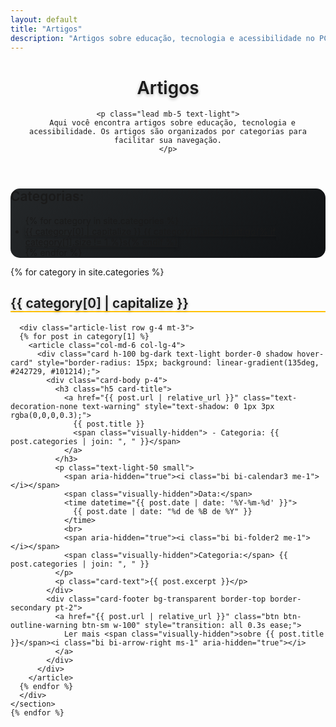 ```yaml
---
layout: default
title: "Artigos"
description: "Artigos sobre educação, tecnologia e acessibilidade no PCD na Escola"
---
```


<div class="container py-5">
  <header>
    <h1 class="display-4 mb-4 text-light fw-bold" style="text-shadow: 0 2px 5px rgba(0,0,0,0.3);">Artigos</h1>

    <p class="lead mb-5 text-light">
      Aqui você encontra artigos sobre educação, tecnologia e acessibilidade. Os artigos são organizados por categorias para facilitar sua navegação.
    </p>
  </header>
  
  <div class="card bg-dark border-warning text-light mb-5 p-4 shadow" style="border-radius: 15px; background: linear-gradient(135deg, #242729, #101214);">
    <h2 class="h5 mb-3">Categorias:</h2>
    <nav aria-label="Navegação por categorias">
      <ul class="list-inline mb-0" role="list">
        {% for category in site.categories %}
        <li class="list-inline-item mb-2">
          <a href="#categoria-{{ category[0] | slugify }}" 
             class="btn btn-warning btn-sm text-dark fw-semibold rounded-pill" 
             aria-current="{% if forloop.first %}true{% else %}false{% endif %}"
             style="box-shadow: 0 2px 5px rgba(0,0,0,0.2);">
            <i class="bi bi-tag-fill me-1" aria-hidden="true"></i> {{ category[0] | capitalize }}
            <span class="badge bg-dark text-warning ms-1">{{ category[1].size }} artigo{% if category[1].size != 1 %}s{% endif %}</span>
          </a>
        </li>
        {% endfor %}
      </ul>
    </nav>
  </div>

  <div id="categorias">
    {% for category in site.categories %}
    <section id="categoria-{{ category[0] | slugify }}" class="mb-5">
      <h2 class="h3 pb-2 text-light" style="border-bottom: 2px solid #ffc107; text-shadow: 0 2px 5px rgba(0,0,0,0.3);">{{ category[0] | capitalize }}</h2>

      <div class="article-list row g-4 mt-3">
      {% for post in category[1] %}
        <article class="col-md-6 col-lg-4">
          <div class="card h-100 bg-dark text-light border-0 shadow hover-card" style="border-radius: 15px; background: linear-gradient(135deg, #242729, #101214);">
            <div class="card-body p-4">
              <h3 class="h5 card-title">
                <a href="{{ post.url | relative_url }}" class="text-decoration-none text-warning" style="text-shadow: 0 1px 3px rgba(0,0,0,0.3);">
                  {{ post.title }}
                  <span class="visually-hidden"> - Categoria: {{ post.categories | join: ", " }}</span>
                </a>
              </h3>
              <p class="text-light-50 small">
                <span aria-hidden="true"><i class="bi bi-calendar3 me-1"></i></span>
                <span class="visually-hidden">Data:</span>
                <time datetime="{{ post.date | date: '%Y-%m-%d' }}">
                  {{ post.date | date: "%d de %B de %Y" }}
                </time>
                <br>
                <span aria-hidden="true"><i class="bi bi-folder2 me-1"></i></span>
                <span class="visually-hidden">Categoria:</span> {{ post.categories | join: ", " }}
              </p>
              <p class="card-text">{{ post.excerpt }}</p>
            </div>
            <div class="card-footer bg-transparent border-top border-secondary pt-2">
              <a href="{{ post.url | relative_url }}" class="btn btn-outline-warning btn-sm w-100" style="transition: all 0.3s ease;">
                Ler mais <span class="visually-hidden">sobre {{ post.title }}</span><i class="bi bi-arrow-right ms-1" aria-hidden="true"></i>
              </a>
            </div>
          </div>
        </article>
      {% endfor %}
      </div>
    </section>
    {% endfor %}
  </div>
</div>

<style>
  .hover-card {
    transition: all 0.3s ease;
    box-shadow: 0 10px 25px rgba(0,0,0,0.4);
    border-radius: 15px;
  }
  .hover-card:hover {
    transform: translateY(-10px);
    box-shadow: 0 15px 30px rgba(0,0,0,0.5) !important;
  }
  .text-light-50 {
    opacity: 0.7;
  }
  .btn-outline-warning:hover {
    box-shadow: 0 0 10px rgba(255, 193, 7, 0.5);
  }
  h1, h2, h3 {
    font-weight: 600;
  }
</style>

<script>
  document.addEventListener('DOMContentLoaded', function () {
    const buttons = document.querySelectorAll('.category-filter');
    const posts = document.querySelectorAll('.article-list article');
    const feedbackContainer = document.createElement('div');
    
    // Configuração da região live para leitores de tela
    feedbackContainer.setAttribute('role', 'status');
    feedbackContainer.setAttribute('aria-live', 'polite');
    feedbackContainer.classList.add('visually-hidden');
    document.body.appendChild(feedbackContainer);

    buttons.forEach(btn => {
      btn.addEventListener('click', function (e) {
        e.preventDefault();
        const categoria = this.dataset.category;
        const categoriaNome = this.textContent.trim();
        let contadorVisivel = 0;

        posts.forEach(post => {
          const categoriasPost = post.dataset.category.split(' ');
          const displayValue = (categoria === 'all' || categoriasPost.includes(categoria)) ? 'block' : 'none';
          post.style.display = displayValue;
          
          if (displayValue === 'block') {
            contadorVisivel++;
          }
        });

        buttons.forEach(b => b.classList.remove('active'));
        this.classList.add('active');

        // Feedback acessível
        const mensagem = categoria === 'all' 
          ? `Mostrando todos os ${contadorVisivel} artigos` 
          : `Mostrando ${contadorVisivel} artigo${contadorVisivel !== 1 ? 's' : ''} da categoria ${categoriaNome}`;
        
        feedbackContainer.textContent = mensagem;
      });
    });
  });
</script>
